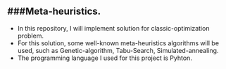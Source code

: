 ###Meta-heuristics.
---
- In this repository, I will implement solution for classic-optimization problem.
- For this solution, some well-known meta-heuristics algorithms will be used, such as Genetic-algorithm, Tabu-Search, Simulated-annealing.
- The programming language I used for this project is Pyhton.

